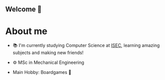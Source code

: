## Welcome 👋

# About me

- 📚 I'm currently studying Computer Science at [ISEC](https://www.isec.pt/PT/Default.aspx), learning amazing subjects and making new friends!
  
- ⚙ MSc in Mechanical Engineering
- Main Hobby: Boardgames 🎲

<!--
**HR-Gomes/HR-Gomes** is a ✨ _special_ ✨ repository because its `README.md` (this file) appears on your GitHub profile.

Here are some ideas to get you started:

- 🔭 I’m currently working on ...
- 🌱 I’m currently learning ...
- 👯 I’m looking to collaborate on ...
- 🤔 I’m looking for help with ...
- 💬 Ask me about ...
- 📫 How to reach me: ...
- 😄 Pronouns: ...
- ⚡ Fun fact: ...
-->
